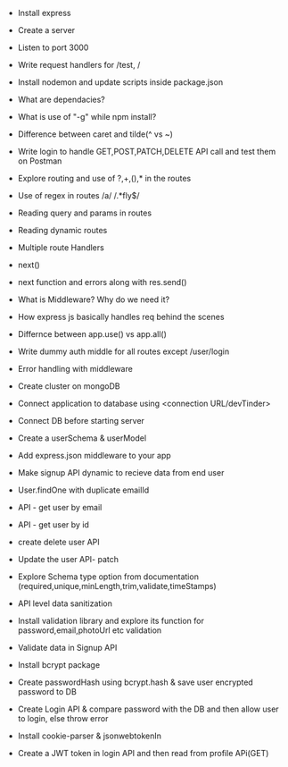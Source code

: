 - Install express
- Create a server
- Listen to port 3000
- Write request handlers for /test, /
- Install nodemon and update scripts inside package.json
- What are dependacies?
- What is use of "-g" while npm install?
- Difference between caret and tilde(^ vs ~)

- Write login to handle GET,POST,PATCH,DELETE API call and test them on Postman
- Explore routing and use of ?,+,(),* in the routes
- Use of regex in routes /a/     /.*fly$/
- Reading query and params in routes
- Reading dynamic routes
- Multiple route Handlers
- next()
- next function and errors along with res.send()
- What is Middleware? Why do we need it?
- How express js basically handles req behind the scenes
- Differnce between app.use() vs app.all()
- Write dummy auth middle for all routes except /user/login
- Error handling with middleware

- Create cluster on mongoDB
- Connect application to database using <connection URL/devTinder>
- Connect DB before starting server
- Create a userSchema & userModel
- Add express.json middleware to your app
- Make signup API dynamic to recieve data from end user
- User.findOne with duplicate emailId
- API - get user by email
- API - get user by id
- create delete user API
- Update the user API- patch

- Explore Schema type option from documentation (required,unique,minLength,trim,validate,timeStamps)
- API level data sanitization
- Install validation library and explore its function for password,email,photoUrl etc validation

- Validate data in Signup API
- Install bcrypt package
- Create passwordHash using bcrypt.hash & save user encrypted password to DB
- Create Login API & compare password with the DB and then allow user to login, else throw error

- Install cookie-parser & jsonwebtokenIn
- Create a JWT token in login API and then read from profile APi(GET)